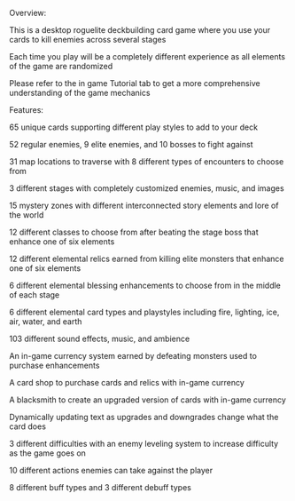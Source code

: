 Overview:

This is a desktop roguelite deckbuilding card game where you use your cards to kill enemies across several stages

Each time you play will be a completely different experience as all elements of the game are randomized

Please refer to the in game Tutorial tab to get a more comprehensive understanding of the game mechanics

Features:

65 unique cards supporting different play styles to add to your deck

52 regular enemies, 9 elite enemies, and 10 bosses to fight against

31 map locations to traverse with 8 different types of encounters to choose from

3 different stages with completely customized enemies, music, and images

15 mystery zones with different interconnected story elements and lore of the world

12 different classes to choose from after beating the stage boss that enhance one of six elements

12 different elemental relics earned from killing elite monsters that enhance one of six elements

6 different elemental blessing enhancements to choose from in the middle of each stage

6 different elemental card types and playstyles including fire, lighting, ice, air, water, and earth

103 different sound effects, music, and ambience

An in-game currency system earned by defeating monsters used to purchase enhancements

A card shop to purchase cards and relics with in-game currency

A blacksmith to create an upgraded version of cards with in-game currency

Dynamically updating text as upgrades and downgrades change what the card does

3 different difficulties with an enemy leveling system to increase difficulty as the game goes on

10 different actions enemies can take against the player

8 different buff types and 3 different debuff types
